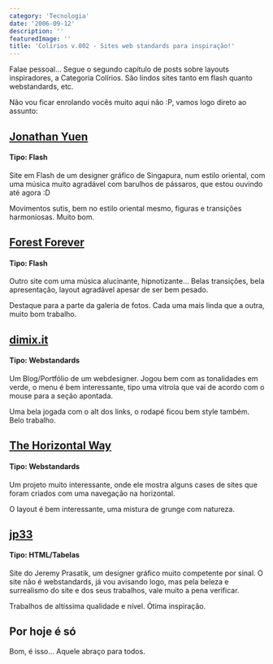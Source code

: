 ```yaml
---
category: 'Tecnologia'
date: '2006-09-12'
description: ''
featuredImage: ''
title: 'Colírios v.002 - Sites web standards para inspiração!'
---
```


Falae pessoal... Segue o segundo capítulo de posts sobre layouts inspiradores, a Categoria Colírios. São lindos sites tanto em flash quanto webstandards, etc.

Não vou ficar enrolando vocês muito aqui não :P, vamos logo direto ao assunto:

## [Jonathan Yuen](http://www.jonathanyuen.com/main.html 'Ver o site do Jonathan Yuen')

#### Tipo: Flash

Site em Flash de um designer gráfico de Singapura, num estilo oriental, com uma música muito agradável com barulhos de pássaros, que estou ouvindo até agora :D

Movimentos sutis, bem no estilo oriental mesmo, figuras e transições harmoniosas. Muito bom.

## [Forest Forever](http://www.forests-forever.com/cgi-bin/index.cgi 'Ver o site do Forest Forever')

#### Tipo: Flash

Outro site com uma música alucinante, hipnotizante... Belas transições, bela apresentação, layout agradável apesar de ser bem pesado.

Destaque para a parte da galeria de fotos. Cada uma mais linda que a outra, muito bom trabalho.

## [dimix.it](http://www.dimix.it/)

#### Tipo: Webstandards

Um Blog/Portfólio de um webdesigner. Jogou bem com as tonalidades em verde, o menu é bem interessante, tipo uma vitrola que vai de acordo com o mouse para a seção apontada.

Uma bela jogada com o alt dos links, o rodapé ficou bem style também. Belo trabalho.

## [The Horizontal Way](http://www.thehorizontalway.com/)

#### Tipo: Webstandards

Um projeto muito interessante, onde ele mostra alguns cases de sites que foram criados com uma navegação na horizontal.

O layout é bem interessante, uma mistura de grunge com natureza.

## [jp33](http://www.jp33.com/)

#### Tipo: HTML/Tabelas

Site do Jeremy Prasatik, um designer gráfico muito competente por sinal. O site não é webstandards, já vou avisando logo, mas pela beleza e surrealismo do site e dos seus trabalhos, vale muito a pena verificar.

Trabalhos de altíssima qualidade e nível. Ótima inspiração.

## Por hoje é só

Bom, é isso... Aquele abraço para todos.
